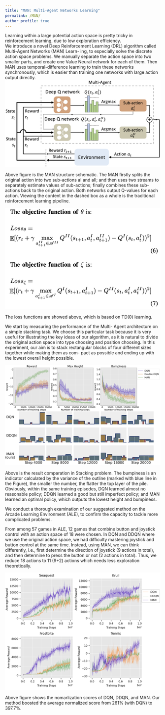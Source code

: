 ```yaml
---
title: "MAN: Multi-Agent Networks Learning"
permalink: /MAN/
author_profile: true
---
```

Learning within a large potential action space is pretty tricky in reinforcement learning, due to low exploration efficiency.  
We introduce a novel Deep Reinforcement Learning (DRL) algorithm called Multi-Agent Networks (MAN) Learn- ing, to especially solve the discrete action space problems. We manually separate the action space into two smaller parts, and create one Value Neural network for each of them. Then MAN uses temporal-difference learning to train these networks synchronously, which is easier than training one networks with large action output directly.  
![](https://github.com/keqinw/keqinw.github.io/raw/master/images/pipeline.png)


Above figure is the MAN structure schematic. The MAN firstly splits the original action into two sub-actions aI and aII; and then uses two streams to separately estimate values of sub-actions; finally combines these sub-actions back to the original action. Both networks output Q-values for each action. Viewing the content in the dashed box as a whole is the traditional reinforcement learning pipeline.  

![](https://github.com/keqinw/keqinw.github.io/raw/master/images/loss.png)

The loss functions are showed above, which is based on TD(0) learning.  

We start by measuring the performance of the Multi- Agent architecture on a simple stacking task. We choose this particular task because it is very useful for illustrating the key ideas of our algorithm, as it is natural to divide the original action space into type choosing and position choosing. In this experiment, our aim is to stack rectangular blocks of four different sizes together while making them as com- pact as possible and ending up with the lowest overall height possible. 

![](https://github.com/keqinw/keqinw.github.io/raw/master/images/stack_result.png)

Above is the result comparation in Stacking problem. The bumpiness is an indicator calculated by the variance of the outline (marked with blue line in the Figure), the smaller the number, the flatter the top layer of the pile. Obviously, within the same training episodes, DQN learned almost no reasonable policy; DDQN learned a good but still imperfect policy; and MAN learned an optimal policy, which outputs the lowest height and bumpiness.

We conduct a thorough examination of our suggested method on the Arcade Learning Environment (ALE), to confirm the capacity to tackle more complicated problems.  

From among 57 games in ALE, 12 games that combine button and joystick control with an action space of 18 were chosen. In DQN and DDQN where we use the original action space, we had difficulty mastering joystick and button control at the same time. Instead, using MAN, we can think differently, i.e., first determine the direction of joystick (9 actions in total), and then determine to press the button or not (2 actions in total). Thus, we reduce 18 actions to 11 (9+2) actions which needs less exploration theoretically. 

![](https://github.com/keqinw/keqinw.github.io/raw/master/images/avg_score.png)

Above figure shows the nomarlization scores of DQN, DDQN, and MAN. Our method boosted the average normalized score from 261% (with DQN) to 397.7%.
